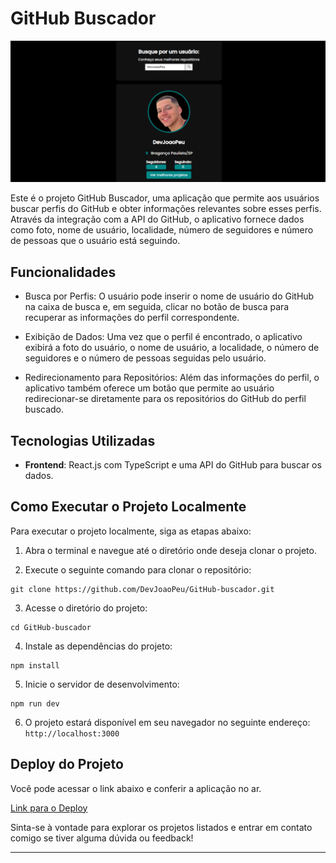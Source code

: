 # GitHub Buscador

![GitHub Buscador Preview](https://raw.githubusercontent.com/DevJoaoPeu/GitHub-buscador/master/public/Captura%20de%20Tela%20(56).png)

Este é o projeto GitHub Buscador, uma aplicação que permite aos usuários buscar perfis do GitHub e obter informações relevantes sobre esses perfis. Através da integração com a API do GitHub, o aplicativo fornece dados como foto, nome de usuário, localidade, número de seguidores e número de pessoas que o usuário está seguindo.

## Funcionalidades

- Busca por Perfis: O usuário pode inserir o nome de usuário do GitHub na caixa de busca e, em seguida, clicar no botão de busca para recuperar as informações do perfil correspondente.

- Exibição de Dados: Uma vez que o perfil é encontrado, o aplicativo exibirá a foto do usuário, o nome de usuário, a localidade, o número de seguidores e o número de pessoas seguidas pelo usuário.

- Redirecionamento para Repositórios: Além das informações do perfil, o aplicativo também oferece um botão que permite ao usuário redirecionar-se diretamente para os repositórios do GitHub do perfil buscado.

## Tecnologias Utilizadas

- **Frontend**: React.js com TypeScript e uma API do GitHub para buscar os dados.

## Como Executar o Projeto Localmente

Para executar o projeto localmente, siga as etapas abaixo:

1. Abra o terminal e navegue até o diretório onde deseja clonar o projeto.

2. Execute o seguinte comando para clonar o repositório:

```
git clone https://github.com/DevJoaoPeu/GitHub-buscador.git
```

3. Acesse o diretório do projeto:

```
cd GitHub-buscador
```

4. Instale as dependências do projeto:

```
npm install
```

5. Inicie o servidor de desenvolvimento:

```
npm run dev
```


6. O projeto estará disponível em seu navegador no seguinte endereço: `http://localhost:3000`

 ## Deploy do Projeto

Você pode acessar o link abaixo e conferir a aplicação no ar.

[Link para o Deploy](https://finder-profile.netlify.app)

Sinta-se à vontade para explorar os projetos listados e entrar em contato comigo se tiver alguma dúvida ou feedback!

---





